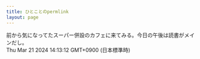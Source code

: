 ```yaml
---
title: ひとことのpermlink
layout: page
---
```

<div class="box" dt="1710997992001">
  前から気になってたスーパー併設のカフェに来てみる。今日の午後は読書がメインだし。
  <div class="content is-small">Thu Mar 21 2024 14:13:12 GMT+0900 (日本標準時)</div>
</div>